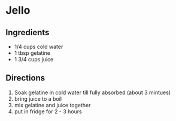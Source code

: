 # Jello

## Ingredients
 * 1/4 cups cold water
 * 1 tbsp gelatine
 * 1 3/4 cups juice

## Directions
1. Soak gelatine in cold water till fully absorbed (about 3 mintues)
2. bring juice to a boil
3. mix gelatine and juice together
4. put in fridge for 2 - 3 hours
